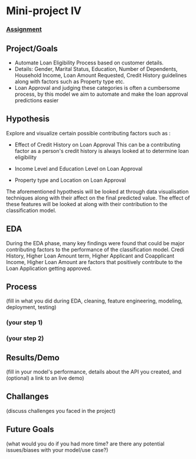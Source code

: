 # Mini-project IV

### [Assignment](assignment.md)

## Project/Goals
- Automate Loan Eligibility Process based on customer details.
- Details: Gender, Marital Status, Education, Number of Dependents, Household Income, Loan Amount Requested, Credit History guidelines along with factors such as Property type etc.
- Loan Approval and judging these categories is often a cumbersome process, by this model we aim to automate and make the loan approval predictions easier


## Hypothesis
Explore and visualize certain possible contributing factors such as :
- Effect of Credit History on Loan Approval
    This can be a contributing factor as a person's credit history is always looked at to determine loan eligibility
- Income Level and Education Level on Loan Approval
    
- Property type and Location on Loan Approval

The aforementioned hypothesis will be looked at through data visualisation techniques along with
their affect on the final predicted value. The effect of these features will be looked at along with their contribution to the classification model.



## EDA 
During the EDA phase, many key findings were found that could be major contributing factors to the performance of the classification model. Credi History, Higher Loan Amount term, Higher Applicant and Coapplicant Income, Higher Loan Amount are factors that positively contribute to the Loan Application getting approved.

## Process
(fill in what you did during EDA, cleaning, feature engineering, modeling, deployment, testing)
### (your step 1)
### (your step 2)

## Results/Demo
(fill in your model's performance, details about the API you created, and (optional) a link to an live demo)

## Challanges 
(discuss challenges you faced in the project)

## Future Goals
(what would you do if you had more time? are there any potential issues/biases with your model/use case?)
